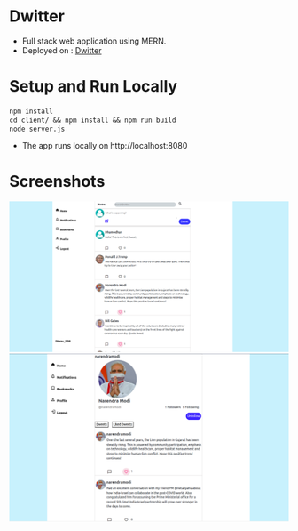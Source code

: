 # Dwitter
* Full stack web application using MERN. 
* Deployed on : [Dwitter](dwitter0.herokuapp.com)

# Setup and Run Locally
```shell
npm install
cd client/ && npm install && npm run build
node server.js
```
* The app runs locally on http://localhost:8080

# Screenshots
![pic1](https://github.com/Dhamodhar-DDR/Dwitter/blob/master/public/readme_pic1.png)
![pic2](https://github.com/Dhamodhar-DDR/Dwitter/blob/master/public/readme_pic2.png)
